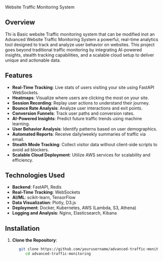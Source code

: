  Website Traffic Monitoring System  

## Overview  
Thi is Basic website Traffic monitoring system that can be modified inot an Advanced Website Traffic Monitoring System a powerful, real-time analytics tool designed to track and analyze user behavior on websites. This project goes beyond traditional traffic monitoring by integrating AI-powered insights, stealth tracking capabilities, and a scalable cloud setup to deliver unique and actionable data.  

## Features  
- **Real-Time Tracking**: Live stats of users visiting your site using FastAPI WebSockets.  
- **Heatmaps**: Visualize where users are clicking the most on your site.  
- **Session Recording**: Replay user actions to understand their journey.  
- **Bounce Rate Analysis**: Analyze user interactions and exit points.  
- **Conversion Funnels**: Track user paths and conversion rates.  
- **AI-Powered Insights**: Predict future traffic trends using machine learning.  
- **User Behavior Analysis**: Identify patterns based on user demographics.  
- **Automated Reports**: Receive daily/weekly summaries of traffic via email.  
- **Stealth Mode Tracking**: Collect visitor data without client-side scripts to avoid ad blockers.  
- **Scalable Cloud Deployment**: Utilize AWS services for scalability and efficiency.  

## Technologies Used  
- **Backend**: FastAPI, Redis 
- **Real-Time Tracking**: WebSockets  
- **AI/ML**: scikit-learn, TensorFlow  
- **Data Visualization**: Plotly, D3.js  
- **Deployment**: Docker, Kubernetes, AWS (Lambda, S3, Athena)  
- **Logging and Analysis**: Nginx, Elasticsearch, Kibana  

## Installation  
1. **Clone the Repository**:  
   ```bash  
      git clone https://github.com/yourusername/advanced-traffic-monitoring.git  
         cd advanced-traffic-monitoring
